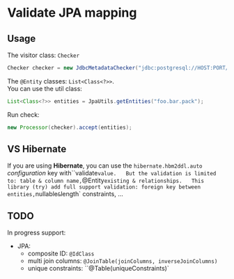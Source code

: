 # Validate JPA mapping

## Usage

The visitor class: `Checker`
```java
Checker checker = new JdbcMetadataChecker("jdbc:postgresql://HOST:PORT/DATABASE?user=USERNAME&password=PASSWORD&currentSchema=SCHEMA");
```

The `@Entity` classes: `List<Class<?>>`.  
You can use the util class:
```java
List<Class<?>> entities = JpaUtils.getEntities("foo.bar.pack");
```

Run check:
```java
new Processor(checker).accept(entities);
```

## VS Hibernate

If you are using **Hibernate**, you can use the `hibernate.hbm2ddl.auto` *configuration* key with``validate` value.  
But the validation is limited to: table & column name, `@Entity` existing & relationships.  
This library (try) add full support validation: foreign key between entities, `nullable` & `length` constraints, ...

## TODO

In progress support:
* JPA:
	* composite ID: `@IdClass`
	* multi join columns: `@JoinTable(joinColumns, inverseJoinColumns)`
	* unique constraints: ``@Table(uniqueConstraints)`
